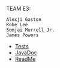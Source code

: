 TEAM E3: 

    Alexji Gaston
    Kobe Lee
    Somjai Murrell Jr.
    James Powers

* [Tests](./reports/tests/test)
* [JavaDoc](./reports/javadoc)
* [ReadMe](./README.md)